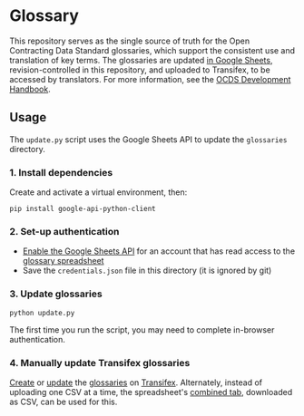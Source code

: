 # Glossary

This repository serves as the single source of truth for the Open Contracting Data Standard glossaries, which support the consistent use and translation of key terms. The glossaries are updated [in Google Sheets](https://docs.google.com/spreadsheets/d/1WGH9_mHYuF4JbK2tdyeckqsmj8v4HrRqDOEbKQ7CI4A/edit#gid=0), revision-controlled in this repository, and uploaded to Transifex, to be accessed by translators. For more information, see the [OCDS Development Handbook](https://ocds-standard-development-handbook.readthedocs.io/en/latest/standard/translation/terminology.html).

## Usage

The `update.py` script uses the Google Sheets API to update the `glossaries` directory.

### 1. Install dependencies

Create and activate a virtual environment, then:

```
pip install google-api-python-client
```

### 2. Set-up authentication

* [Enable the Google Sheets API](https://developers.google.com/sheets/api/quickstart/python) for an account that has read access to the [glossary spreadsheet](https://docs.google.com/spreadsheets/d/1WGH9_mHYuF4JbK2tdyeckqsmj8v4HrRqDOEbKQ7CI4A/edit#gid=0)
* Save the `credentials.json` file in this directory (it is ignored by git)

### 3. Update glossaries

```
python update.py
```

The first time you run the script, you may need to complete in-browser authentication. 

### 4. Manually update Transifex glossaries

[Create](https://docs.transifex.com/setup/glossary/uploading-an-existing-glossary#uploading-your-csv-file) or [update](https://docs.transifex.com/setup/glossary/uploading-an-existing-glossary#updating-an-existing-glossary) the [glossaries](/glossaries) on [Transifex](https://www.transifex.com/OpenDataServices/). Alternately, instead of uploading one CSV at a time, the spreadsheet's [combined tab](https://docs.google.com/spreadsheets/d/1WGH9_mHYuF4JbK2tdyeckqsmj8v4HrRqDOEbKQ7CI4A/edit#gid=1568901331), downloaded as CSV, can be used for this.
